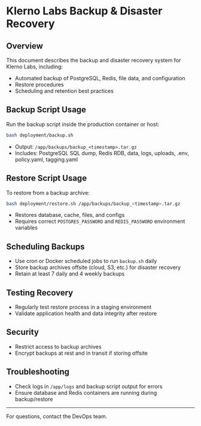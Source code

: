 # Klerno Labs Backup & Disaster Recovery

## Overview

This document describes the backup and disaster recovery system for Klerno Labs, including:

- Automated backup of PostgreSQL, Redis, file data, and configuration
- Restore procedures
- Scheduling and retention best practices

## Backup Script Usage

Run the backup script inside the production container or host:

```sh
bash deployment/backup.sh
```

- Output: `/app/backups/backup_<timestamp>.tar.gz`
- Includes: PostgreSQL SQL dump, Redis RDB, data, logs, uploads, .env, policy.yaml, tagging.yaml

## Restore Script Usage

To restore from a backup archive:

```sh
bash deployment/restore.sh /app/backups/backup_<timestamp>.tar.gz
```

- Restores database, cache, files, and configs
- Requires correct `POSTGRES_PASSWORD` and `REDIS_PASSWORD` environment variables

## Scheduling Backups

- Use cron or Docker scheduled jobs to run `backup.sh` daily
- Store backup archives offsite (cloud, S3, etc.) for disaster recovery
- Retain at least 7 daily and 4 weekly backups

## Testing Recovery

- Regularly test restore process in a staging environment
- Validate application health and data integrity after restore

## Security

- Restrict access to backup archives
- Encrypt backups at rest and in transit if storing offsite

## Troubleshooting

- Check logs in `/app/logs` and backup script output for errors
- Ensure database and Redis containers are running during backup/restore

---
For questions, contact the DevOps team.
